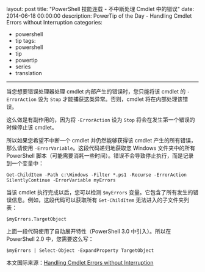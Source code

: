 ﻿layout: post
title: "PowerShell 技能连载 - 不中断处理 Cmdlet 中的错误"
date: 2014-06-18 00:00:00
description: PowerTip of the Day - Handling Cmdlet Errors without Interruption
categories:
- powershell
- tip
tags:
- powershell
- tip
- powertip
- series
- translation
---
当您想要错误处理器处理 cmdlet 内部产生的错误时，您只能将该 cmdlet 的 `-ErrorAction` 设为 `Stop` 才能捕获这类异常。否则，cmdlet 将在内部处理该错误。

这么做是有副作用的，因为将 `-ErrorAction` 设为 `Stop` 将会在发生第一个错误的时候停止该 cmdlet。

所以如果您希望不中断一个 cmdlet 并仍然能够获得该 cmdlet 产生的所有错误，那么请使用 `-ErrorVariable`。这段代码递归地获取您 Windows 文件夹中的所有 PowerShell 脚本（可能需要消耗一些时间）。错误不会导致停止执行，而是记录到一个变量中：

    Get-ChildItem -Path c:\Windows -Filter *.ps1 -Recurse -ErrorAction SilentlyContinue -ErrorVariable myErrors

当该 cmdlet 执行完成以后，您可以检测 `$myErrors` 变量。它包含了所有发生的错误信息。例如，这段代码可以获取所有 `Get-ChildItem` 无法进入的子文件夹列表：

    $myErrors.TargetObject

上面一段代码使用了自动展开特性（PowerShell 3.0 中引入）。所以在 PowerShell 2.0 中，您需要这么写：

    $myErrors | Select-Object -ExpandProperty TargetObject

<!--more-->
本文国际来源：[Handling Cmdlet Errors without Interruption](http://community.idera.com/powershell/powertips/b/tips/posts/handling-cmdlet-errors-without-interruption)

